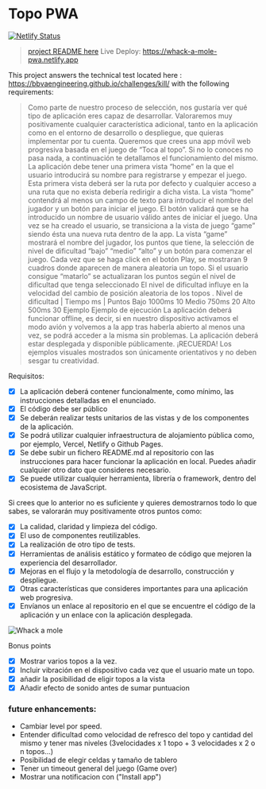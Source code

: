 # Topo PWA
[![Netlify Status](https://api.netlify.com/api/v1/badges/93cf819b-7466-403b-8dfa-433957ecbe4f/deploy-status)](https://app.netlify.com/sites/whack-a-mole-pwa/deploys)

> [project README here](https://github.com/friedelredward/topo-pwa/blob/master/topo-pwa/README.md)
> Live Deploy: https://whack-a-mole-pwa.netlify.app

This project answers the technical test located here : https://bbvaengineering.github.io/challenges/kill/
with the following requirements:
> Como parte de nuestro proceso de selección, nos gustaría ver qué tipo de aplicación eres capaz de desarrollar. Valoraremos muy positivamente cualquier característica adicional,
> tanto en la aplicación como en el entorno de desarrollo o despliegue, que quieras implementar por tu cuenta.
> Queremos que crees una app móvil web progresiva basada en el juego de “Toca al topo”.
> Si no lo conoces no pasa nada, a continuación te detallamos el funcionamiento del mismo.
> La aplicación debe tener una primera vista “home” en la que el usuario introducirá su nombre para registrarse y empezar el juego. Esta primera vista deberá ser la ruta por defecto y cualquier acceso a una ruta que no exista debería redirigir a dicha vista.
> La vista “home” contendrá al menos un campo de texto para introducir el nombre del jugador y un botón para iniciar el juego. El botón validará que se ha introducido un nombre de usuario válido antes de iniciar el juego.
> Una vez se ha creado el usuario, se transiciona a la vista de juego “game” siendo ésta una nueva ruta dentro de la app.
> La vista “game” mostrará el nombre del jugador, los puntos que tiene, la selección de nivel de dificultad “bajo” “medio” “alto” y un botón para comenzar el juego.
> Cada vez que se haga click en el botón Play, se mostraran 9 cuadros donde aparecen de manera aleatoria un topo. Si el usuario consigue “matarlo” se actualizaran los puntos según el nivel de dificultad que tenga seleccionado
El nivel de dificultad influye en la velocidad del cambio de posición aleatoria de los topos .
Nivel de dificultad	| Tiempo ms	| Puntos
> Bajo	1000ms	10
> Medio	750ms	20
> Alto	500ms	30
Ejemplo
Ejemplo de ejecución
La aplicación deberá funcionar offline, es decir, si en nuestro dispositivo activamos el modo avión y volvemos a la app tras haberla abierto al menos una vez, se podrá acceder a la misma sin problemas.
La aplicación deberá estar desplegada y disponible públicamente.
¡RECUERDA! Los ejemplos visuales mostrados son únicamente orientativos y no deben sesgar tu creatividad.

Requisitos:
- [x] La aplicación deberá contener funcionalmente, como mínimo, las instrucciones detalladas en el enunciado.
- [x] El código debe ser público
- [x] Se deberán realizar tests unitarios de las vistas y de los componentes de la aplicación.
- [x] Se podrá utilizar cualquier infraestructura de alojamiento pública como, por ejemplo, Vercel, Netlify o Github Pages.
- [x] Se debe subir un fichero README.md al repositorio con las instrucciones para hacer funcionar la aplicación en local. Puedes añadir cualquier otro dato que consideres necesario.
- [x] Se puede utilizar cualquier herramienta, librería o framework, dentro del ecosistema de JavaScript.

Si crees que lo anterior no es suficiente y quieres demostrarnos todo lo que sabes, se valorarán muy positivamente otros puntos como:

- [x] La calidad, claridad y limpieza del código.
- [x] El uso de componentes reutilizables.
- [X] La realización de otro tipo de tests.
- [x] Herramientas de análisis estático y formateo de código que mejoren la experiencia del desarrollador.
- [x] Mejoras en el flujo y la metodología de desarrollo, construcción y despliegue.
- [x] Otras características que consideres importantes para una aplicación web progresiva.
- [x] Envíanos un enlace al repositorio en el que se encuentre el código de la aplicación y un enlace con la aplicación desplegada.

![Whack a mole](https://bbvaengineering.github.io/challenges/assets/images/kill.gif)

Bonus points

- [x] Mostrar varios topos a la vez.
- [x] Incluir vibración en el dispositivo cada vez que el usuario mate un topo.
- [x] añadir la posibilidad de eligir topos a la vista
- [x] Añadir efecto de sonido antes de sumar puntuacion

### future enhancements:
- Cambiar level por speed.
- Entender dificultad como velocidad de refresco del topo y cantidad del mismo y tener mas niveles (3velocidades x 1 topo + 3 velocidades x 2 o n topos...)
- Posibilidad de elegir celdas y tamaño de tablero
- Tener un timeout  general del juego (Game over)
- Mostrar una notificacion con ("Install app")
